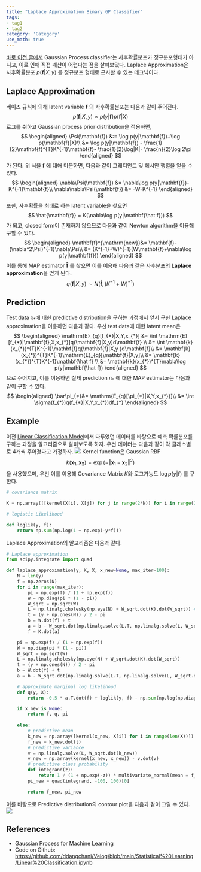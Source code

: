 ```yaml
---
title: "Laplace Approximation Binary GP Classifier"
tags:
- tag1
- tag2
category: 'Category'
use_math: true
---
```

[바로 이전 글에서](https://velog.io/@ddangchani/Gaussian-Process-Classification) Gaussian Process classifier는 사후확률분포가 정규분포형태가 아니고, 이로 인해 직접 계산이 어렵다는 점을 살펴보았다. Laplace Approximation은 사후확률분포 $p(\mathbf{f}|X,y)$ 를 정규분포 형태로 근사할 수 있는 테크닉이다.

## Laplace Approximation

베이즈 규칙에 의해 latent variable $\mathbf{f}$ 의 사후확률분포는 다음과 같이 주어진다.
$$
p(\mathbf{f}|X,y)\propto p(y|\mathbf{f})p(\mathbf{f}|X)
$$
로그를 취하고 Gaussian process prior distribution을 적용하면,
$$
\begin{aligned}
\Psi(\mathbf{f}) &:= \log p(y|\mathbf{f})+\log p(\mathbf{f}|X)\\
&= \log p(y|\mathbf{f}) - \frac{1}{2}\mathbf{f}^{T}K^{-1}\mathbf{f}- \frac{1}{2}\log|K|- \frac{n}{2}\log 2\pi
\end{aligned}
$$
가 된다. 위 식을 $\mathbf{f}$ 에 대해 미분하면, 다음과 같이 그래디언트 및 헤시안 행렬을 얻을 수 있다.
$$
\begin{aligned}
\nabla\Psi(\mathbf{f}) &= \nabla\log p(y|\mathbf{f})-K^{-1}\mathbf{f}\\
\nabla\nabla\Psi(\mathbf{f}) &= -W-K^{-1}
\end{aligned}
$$
또한, 사후확률을 최대로 하는 latent variable을 찾으면
$$
\hat{\mathbf{f}} = K(\nabla\log p(y|\mathbf{\hat f}))
$$
가 되고, closed form이 존재하지 않으므로 다음과 같이 Newton algorithm을 이용해 구할 수 있다.
$$
\begin{aligned}
\mathbf{f}^{\mathrm{new}}&= \mathbf{f}-(\nabla^2\Psi)^{-1}\nabla\Psi\\
&= (K^{-1}+W)^{-1}(W\mathbf{f}+\nabla\log p(y|\mathbf{f}))
\end{aligned}
$$
이를 통해 MAP estimator $\mathbf{\hat f}$ 를 찾으면 이를 이용해 다음과 같은 사후분포의 **Laplace approximation**을 얻게 된다.
$$
q(\mathbf{f}|X,y) \sim N(\mathbf{\hat f},(K^{-1}+W)^{-1})
$$

## Prediction

Test data $x_{*}$에 대한 predictive distribution을 구하는 과정에서 앞서 구한 Laplace approximation을 이용하면 다음과 같다. 우선 test data에 대한 latent mean은
$$
\begin{aligned}
\mathrm{E}_{q}[f_{*}|X,Y,x_{*}] &= \int \mathrm{E}[f_{*}|\mathbf{f},X,x_{*}]q(\mathbf{f}|X,y)d\mathbf{f} \\ 
&= \int \mathbf{k}(x_{*})^{T}K^{-1}\mathbf{f}q(\mathbf{f}|X,y )d\mathbf{f}\\
&= \mathbf{k}(x_{*})^{T}K^{-1}\mathrm{E}_{q}[\mathbf{f}|X,y]\\
&= \mathbf{k}(x_{*})^{T}K^{-1}\mathbf{\hat f} \\
&= \mathbf{k}(x_{*})^{T}\nabla\log p(y|\mathbf{\hat f})
\end{aligned}
$$
으로 주어지고, 이를 이용하면 실제 prediction $\pi_{*}$ 에 대한 MAP estimator는 다음과 같이 구할 수 있다.
$$
\begin{aligned}
\bar\pi_{*}&= \mathrm{E_{q}[\pi_{*}|X,Y,x_{*}}]\\
&= \int \sigma(f_{*})q(f_{*}|X,Y,x_{*})df_{*}
\end{aligned}
$$
## Example

이전 [Linear Classification Model](https://velog.io/@ddangchani/Gaussian-Process-Classification)에서 다루었던 데이터를 바탕으로 예측 확률분포를 구하는 과정을 알고리즘으로 살펴보도록 하자. 우선 데이터는 다음과 같이 각 클래스별로 4개씩 주어졌다고 가정하자.
![](Pasted%20image%2020230712191857.png)
Kernel function은 Gaussian RBF
$$
k(\mathbf{x_{1},x_{2}}) = \exp(-\Vert\mathbf{x}_{1}-\mathbf{x}_{2}\Vert^{2})
$$
을 사용했으며, 우선 이를 이용해 Covariance Matrix $K$와 로그가능도 $\log p(y|\mathbf{f})$ 를 구한다.
```python
# covariance matrix

K = np.array([[kernel(X[i], X[j]) for j in range(2*N)] for i in range(2*N)])

# logistic Likelihood

def loglik(y, f):
	return np.sum(np.log(1 + np.exp(-y*f)))
```

Laplace Approximation의 알고리즘은 다음과 같다.

```python
# Laplace approximation
from scipy.integrate import quad

def laplace_approximation(y, K, X, x_new=None, max_iter=100):
    N = len(y)
    f = np.zeros(N)
    for i in range(max_iter):
        pi = np.exp(f) / (1 + np.exp(f))
        W = np.diag(pi * (1 - pi))
        W_sqrt = np.sqrt(W)
        L = np.linalg.cholesky(np.eye(N) + W_sqrt.dot(K).dot(W_sqrt)) # Cholesky decomposition
        t = (y + np.ones(N)) / 2 - pi
        b = W.dot(f) + t
        a = b - W_sqrt.dot(np.linalg.solve(L.T, np.linalg.solve(L, W_sqrt.dot(K).dot(b))))
        f = K.dot(a)

    pi = np.exp(f) / (1 + np.exp(f))
    W = np.diag(pi * (1 - pi))
    W_sqrt = np.sqrt(W)
    L = np.linalg.cholesky(np.eye(N) + W_sqrt.dot(K).dot(W_sqrt))
    t = (y + np.ones(N)) / 2 - pi
    b = W.dot(f) + t
    a = b - W_sqrt.dot(np.linalg.solve(L.T, np.linalg.solve(L, W_sqrt.dot(K).dot(b))))

    # approximate marginal log likelihood
    def q(y, X):
        return -0.5 * a.T.dot(f) + loglik(y, f) - np.sum(np.log(np.diag(L)))

    if x_new is None:
        return f, q, pi
    
    else: 
        # predictive mean
        k_new = np.array([kernel(x_new, X[i]) for i in range(len(X))])
        f_new = k_new.dot(t)
        # predictive variance
        v = np.linalg.solve(L, W_sqrt.dot(k_new))
        v_new = np.array(kernel(x_new, x_new)) - v.dot(v)
        # predictive class probability
        def integrand(z):
            return 1 / (1 + np.exp(-z)) * multivariate_normal(mean = f_new, cov = v_new).pdf(z)
        pi_new = quad(integrand, -100, 100)[0]

        return f_new, pi_new
```

이를 바탕으로 Predictive distribution의 contour plot을 다음과 같이 그릴 수 있다.
![](Pasted%20image%2020230712191810.png)

## References
- Gaussian Process for Machine Learning
- Code on Github: https://github.com/ddangchani/Velog/blob/main/Statistical%20Learning/Linear%20Classification.ipynb
